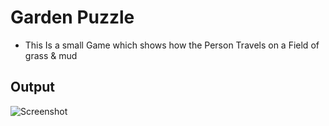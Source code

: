 # Garden Puzzle 
- This Is a small Game which shows how the Person Travels on a Field of grass & mud   

## Output
![Screenshot](screenshot.png)
